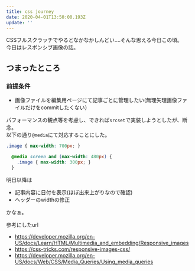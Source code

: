 ```yaml
---
title: css journey
date: 2020-04-01T13:50:00.193Z
update: ''
---
```


CSSフルスクラッチでやるとなかなかしんどい....そんな思える今日この頃。  
今日はレスポンシブ画像の話。

## つまったところ

### 前提条件
- 画像ファイルを編集用ページにて記事ごとに管理したい(無理矢理画像ファイルだけをcommitしたくない）

パフォーマンスの観点等を考慮し、できれば`srcset`で実装しようとしたが、断念。  
以下の通り`@media`にて対応することにした。

```css
.image { max-width: 700px; }

  @media screen and (max-width: 480px) {
    .image { max-width: 300px; }
  }
```

明日以降は
- 記事内容に日付を表示(ほぼ出来上がりなので確認)
- ヘッダーのwidthの修正

かなぁ。

参考にしたurl

-   https://developer.mozilla.org/en-US/docs/Learn/HTML/Multimedia_and_embedding/Responsive_images
-   https://css-tricks.com/responsive-images-css/
-   https://developer.mozilla.org/en-US/docs/Web/CSS/Media_Queries/Using_media_queries